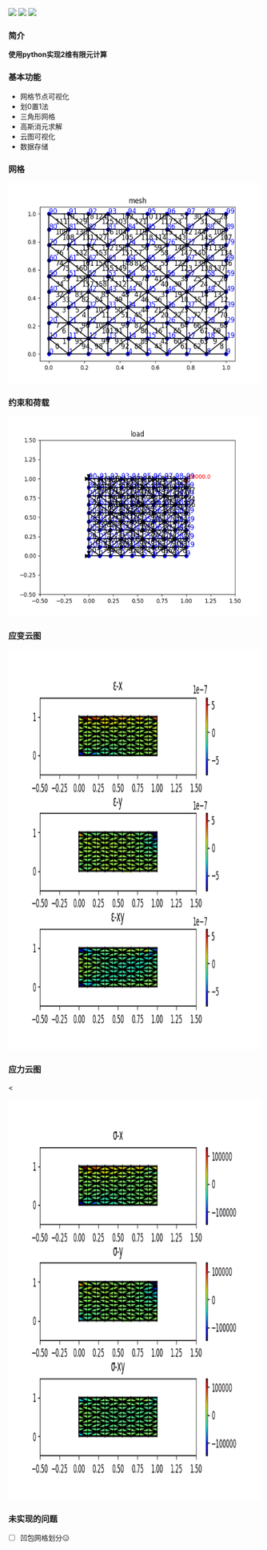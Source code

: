 
![](https://img.shields.io/badge/license-MIT-brightgreen)
![](https://img.shields.io/badge/language-python-yellowgreen)
![](https://img.shields.io/badge/method-fem-ff69b4)

### 简介
**使用python实现2维有限元计算**

### 基本功能
* 网格节点可视化
* 划0置1法
* 三角形网格
* 高斯消元求解
* 云图可视化
* 数据存储

### 网格
<p align="center"><img src="https://github.com/weipeng-jiao/fem-2d/blob/master/mesh.png" alt="matrix" height="400px" width="600px"></img></p>

### 约束和荷载
<p align="center"><img src="https://github.com/weipeng-jiao/fem-2d/blob/master/load.png" alt="matrix" height="400px" width="600px"></img></p>

### 应变云图
<p align="center"><img src="https://github.com/weipeng-jiao/fem-2d/blob/master/strain.png" alt="matrix" height="800px" width="600px"></img></p>

### 应力云图
<<p align="center"><img src="https://github.com/weipeng-jiao/fem-2d/blob/master/stress.png" alt="matrix" height="800px" width="600px"></img></p>

### 未实现的问题
- [ ] 凹包网格划分&#x1F611; 
